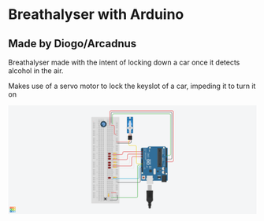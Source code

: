 # Breathalyser with Arduino
## Made by Diogo/Arcadnus

Breathalyser made with the intent of locking down a car once it detects alcohol in the air.

Makes use of a servo motor to lock the keyslot of a car, impeding it to turn it on

![image](sketch/esquema.png)

